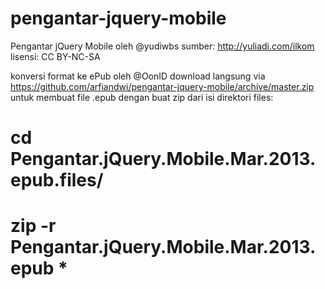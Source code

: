 pengantar-jquery-mobile
=======================

Pengantar jQuery Mobile oleh @yudiwbs
sumber: http://yuliadi.com/ilkom 
lisensi: CC BY-NC-SA

konversi format ke ePub oleh @OonID
download langsung via https://github.com/arfiandwi/pengantar-jquery-mobile/archive/master.zip
untuk membuat file .epub dengan buat zip dari isi direktori files:
# cd Pengantar.jQuery.Mobile.Mar.2013.epub.files/
# zip -r Pengantar.jQuery.Mobile.Mar.2013.epub *
